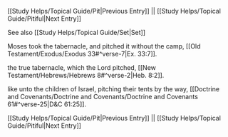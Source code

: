 [[Study Helps/Topical Guide/Pit|Previous Entry]]  ||  [[Study Helps/Topical Guide/Pitiful|Next Entry]]

 See also [[Study Helps/Topical Guide/Set|Set]]

 Moses took the tabernacle, and pitched it without the camp, [[Old Testament/Exodus/Exodus 33#^verse-7|Ex. 33:7]].

 the true tabernacle, which the Lord pitched, [[New Testament/Hebrews/Hebrews 8#^verse-2|Heb. 8:2]].

 like unto the children of Israel, pitching their tents by the way, [[Doctrine and Covenants/Doctrine and Covenants/Doctrine and Covenants 61#^verse-25|D&C 61:25]].

[[Study Helps/Topical Guide/Pit|Previous Entry]]  ||  [[Study Helps/Topical Guide/Pitiful|Next Entry]]
